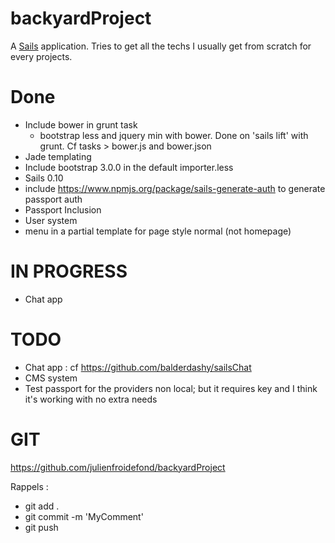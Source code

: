 # backyardProject

A [Sails](http://sailsjs.org) application. Tries to get all the techs I usually get from scratch for every projects.

# Done

- Include bower in grunt task
    - bootstrap less and jquery min with bower. Done on 'sails lift' with grunt. Cf tasks > bower.js and bower.json
- Jade templating
- Include bootstrap 3.0.0 in the default importer.less
- Sails 0.10
- include https://www.npmjs.org/package/sails-generate-auth to generate passport auth
- Passport Inclusion
- User system
- menu in a partial template for page style normal (not homepage)

# IN PROGRESS

- Chat app

# TODO

- Chat app : cf https://github.com/balderdashy/sailsChat
- CMS system
- Test passport for the providers non local; but it requires key and I think it's working with no extra needs


# GIT

https://github.com/julienfroidefond/backyardProject

Rappels :
- git add .
- git commit -m 'MyComment'
- git push